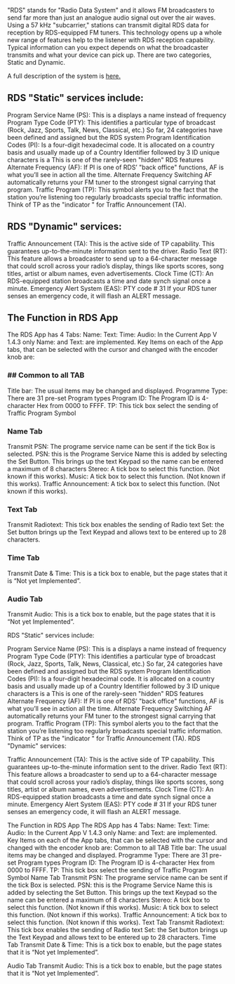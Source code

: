 "RDS" stands for "Radio Data System" and it allows FM broadcasters to send far more than just an analogue audio signal out over the air waves. Using a 57 kHz "subcarrier," stations can transmit digital RDS data for reception by RDS-equipped FM tuners. This technology opens up a whole new range of features help to the listener with RDS reception capability. Typical information can you expect depends on what the broadcaster transmits and what your device can pick up. There are two categories, Static and Dynamic. 

A full description of the system is [here.](https://en.wikipedia.org/wiki/Radio_Data_System)

## RDS "Static" services include:

Program Service Name (PS): This is a displays a name instead of frequency
Program Type Code (PTY): This identifies a particular type of broadcast (Rock, Jazz, Sports, Talk, News, Classical, etc.) So far, 24 categories have been defined and assigned but the RDS system 
Program Identification Codes (PI): Is a four-digit hexadecimal code. It is allocated on a country basis and usually made up of a Country Identifier followed by 3 ID unique characters   is a This is one of the rarely-seen "hidden" RDS features 
Alternate Frequency (AF): If PI is one of RDS’ "back office" functions, AF is what you’ll see in action all the time. Alternate Frequency Switching AF automatically returns your FM tuner to the strongest signal carrying that program.
Traffic Program (TP): This symbol alerts you to the fact that the station you’re listening too regularly broadcasts special traffic information. Think of TP as the "indicator " for Traffic Announcement (TA). 

## RDS "Dynamic" services:

Traffic Announcement (TA): This is the active side of TP capability. This guarantees up-to-the-minute information sent to the driver.
Radio Text (RT): This feature allows a broadcaster to send up to a 64-character message that could scroll across your radio’s display, things like sports scores, song titles, artist or album names, even advertisements.
Clock Time (CT): An RDS-equipped station broadcasts a time and date synch signal once a minute. 
Emergency Alert System (EAS): PTY code # 31 If your RDS tuner senses an emergency code, it will flash an ALERT message.

## The Function in RDS App

The RDS App has 4 Tabs: Name:  Text: Time: Audio: In the Current App V 1.4.3 only Name: and Text: are implemented.
Key Items on each of the App tabs, that can be selected with the cursor and changed with the encoder knob are:

### ## Common to all TAB
Title bar: The usual items may be changed and displayed.
Programme Type: There are 31 pre-set Program types
Program ID: The Program ID is 4-character Hex from 0000 to FFFF.
TP: This tick box select the sending of  Traffic Program  Symbol
### Name Tab
Transmit PSN: The programe service name can be sent  if the tick Box is selected.
PSN: this is the Programe Service Name this is added  by selecting the Set Button. This brings up the text Keypad so the name can be entered a maximum of 8 characters
Stereo: A tick box to select this function. (Not known if this works).
Music: A tick box to select this function.  (Not known if this works).
Traffic Announcement: A tick box to select this function.  (Not known if this works).
### Text Tab
Transmit Radiotext: This tick box enables the sending of Radio text
Set: the Set button brings up the Text Keypad and allows text to be entered up to 28 characters.
### Time Tab
Transmit Date & Time: This is a tick box to enable, but the page states that it is “Not yet Implemented”.

### Audio Tab
Transmit Audio: This is a tick box to enable, but the page states that it is “Not yet Implemented”.

RDS "Static" services include:

Program Service Name (PS): This is a displays a name instead of frequency
Program Type Code (PTY): This identifies a particular type of broadcast (Rock, Jazz, Sports, Talk, News, Classical, etc.) So far, 24 categories have been defined and assigned but the RDS system 
Program Identification Codes (PI): Is a four-digit hexadecimal code. It is allocated on a country basis and usually made up of a Country Identifier followed by 3 ID unique characters   is a This is one of the rarely-seen "hidden" RDS features 
Alternate Frequency (AF): If PI is one of RDS’ "back office" functions, AF is what you’ll see in action all the time. Alternate Frequency Switching AF automatically returns your FM tuner to the strongest signal carrying that program.
Traffic Program (TP): This symbol alerts you to the fact that the station you’re listening too regularly broadcasts special traffic information. Think of TP as the "indicator " for Traffic Announcement (TA). 
RDS "Dynamic" services:

Traffic Announcement (TA): This is the active side of TP capability. This guarantees up-to-the-minute information sent to the driver.
Radio Text (RT): This feature allows a broadcaster to send up to a 64-character message that could scroll across your radio’s display, things like sports scores, song titles, artist or album names, even advertisements.
Clock Time (CT): An RDS-equipped station broadcasts a time and date synch signal once a minute. 
Emergency Alert System (EAS): PTY code # 31 If your RDS tuner senses an emergency code, it will flash an ALERT message.

The Function in RDS App
The RDS App has 4 Tabs: Name:  Text: Time: Audio: In the Current App V 1.4.3 only Name: and Text: are implemented.
Key Items on each of the App tabs, that can be selected with the cursor and changed with the encoder knob are:
Common to all TAB
Title bar: The usual items may be changed and displayed.
Programme Type: There are 31 pre-set Program types
Program ID: The Program ID is 4-character Hex from 0000 to FFFF.
TP: This tick box select the sending of  Traffic Program  Symbol
Name Tab
Transmit PSN: The programe service name can be sent  if the tick Box is selected.
PSN: this is the Programe Service Name this is added  by selecting the Set Button. This brings up the text Keypad so the name can be entered a maximum of 8 characters
Stereo: A tick box to select this function. (Not known if this works).
Music: A tick box to select this function.  (Not known if this works).
Traffic Announcement: A tick box to select this function.  (Not known if this works).
Text Tab
Transmit Radiotext: This tick box enables the sending of Radio text
Set: the Set button brings up the Text Keypad and allows text to be entered up to 28 characters.
Time Tab
Transmit Date & Time: This is a tick box to enable, but the page states that it is “Not yet Implemented”.

Audio Tab
Transmit Audio: This is a tick box to enable, but the page states that it is “Not yet Implemented”.
